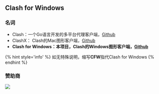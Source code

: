 ## Clash for Windows

### 名词
- Clash：一个Go语言开发的多平台代理客户端，[Github](https://github.com/Dreamacro/clash)
- ClashX： Clash的Mac图形客户端，[Github](https://github.com/yichengchen/clashX)
- **Clash for Windows：本项目，Clash的Windows图形客户端，[Github](https://github.com/Fndroid/clash_for_windows_pkg)**

{% hint style='info' %}
如无特殊说明，缩写**CFW**指代Clash for Windows
{% endhint %}

### 赞助商

[![](https://static.modules.world/ad.jpg)](https://my.blinkload.org/auth/register?code=WGiADCjw5cc6P34Ltiks34PvQCH1fnkh)